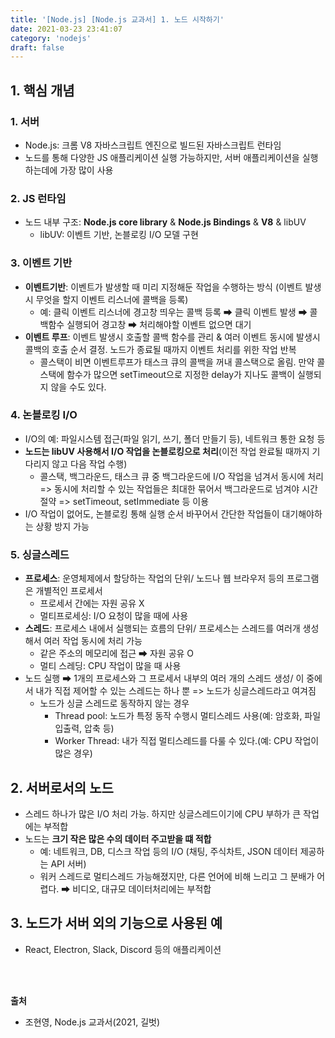 ```yaml
---
title: '[Node.js] [Node.js 교과서] 1. 노드 시작하기'
date: 2021-03-23 23:41:07
category: 'nodejs'
draft: false
---
```

<p>

## 1. 핵심 개념
### 1. 서버
- Node.js: 크롬 V8 자바스크립트 엔진으로 빌드된 자바스크립트 런타임
- 노드를 통해 다양한 JS 애플리케이션 실행 가능하지만, 서버 애플리케이션을 실행하는데에 가장 많이 사용

### 2. JS 런타임
- 노드 내부 구조: **Node.js core library** & **Node.js Bindings** & **V8** & libUV
  - libUV: 이벤트 기반, 논블로킹 I/O 모델 구현

### 3. 이벤트 기반
- **이벤트기반**: 이벤트가 발생할 때 미리 지정해둔 작업을 수행하는 방식 (이벤트 발생시 무엇을 할지 이벤트 리스너에 콜백을 등록)
  - 예: 클릭 이벤트 리스너에 경고창 띄우는 콜백 등록 ➡ 클릭 이벤트 발생 ➡ 콜백함수 실행되어 경고창 ➡ 처리해야할 이벤트 없으면 대기
- **이벤트 루프**: 이벤트 발생시 호출할 콜백 함수를 관리 & 여러 이벤트 동시에 발생시 콜백의 호출 순서 결정. 노드가 종료될 때까지 이벤트 처리를 위한 작업 반복
  - 콜스택이 비면 이벤트루프가 태스크 큐의 콜백을 꺼내 콜스택으로 올림. 만약 콜스택에 함수가 많으면 setTimeout으로 지정한 delay가 지나도 콜백이 실행되지 않을 수도 있다.

### 4. 논블로킹 I/O
- I/O의 예: 파일시스템 접근(파일 읽기, 쓰기, 폴더 만들기 등), 네트워크 통한 요청 등
- **노드는 libUV 사용해서 I/O 작업을 논블로킹으로 처리**(이전 작업 완료될 때까지 기다리지 않고 다음 작업 수행)
  - 콜스택, 백그라운드, 태스크 큐 중 백그라운드에 I/O 작업을 넘겨서 동시에 처리 => 동시에 처리할 수 있는 작업들은 최대한 묶어서 백그라운드로 넘겨야 시간 절약 => setTimeout, setImmediate 등 이용
- I/O 작업이 없어도, 논블로킹 통해 실행 순서 바꾸어서 간단한 작업들이 대기해야하는 상황 방지 가능  
  
### 5. 싱글스레드
- **프로세스**: 운영체제에서 할당하는 작업의 단위/ 노드나 웹 브라우저 등의 프로그램은 개별적인 프로세서
  - 프로세서 간에는 자원 공유 X
  - 멀티프로세싱: I/O 요청이 많을 때에 사용
- **스레드**: 프로세스 내에서 실행되는 흐름의 단위/ 프로세스는 스레드를 여러개 생성해서 여러 작업 동시에 처리 가능
  - 같은 주소의 메모리에 접근 ➡ 자원 공유 O
  - 멀티 스레딩: CPU 작업이 많을 때 사용
- 노드 실행 ➡ 1개의 프로세스와 그 프로세서 내부의 여러 개의 스레드 생성/ 이 중에서 내가 직접 제어할 수 있는 스레드는 하나 뿐 => 노드가 싱글스레드라고 여겨짐
  - 노드가 싱글 스레드로 동작하지 않는 경우
    - Thread pool: 노드가 특정 동작 수행시 멀티스레드 사용(예: 암호화, 파일 입출력, 압축 등)
    - Worker Thread: 내가 직접 멀티스레드를 다룰 수 있다.(예: CPU 작업이 많은 경우)


## 2. 서버로서의 노드
- 스레드 하나가 많은 I/O 처리 가능. 하지만 싱글스레드이기에 CPU 부하가 큰 작업에는 부적합
- 노드는 **크기 작은 많은 수의 데이터 주고받을 떄 적합**
  - 예: 네트워크, DB, 디스크 작업 등의 I/O (채팅, 주식차트, JSON 데이터 제공하는 API 서버)
  - 워커 스레드로 멀티스레드 가능해졌지만, 다른 언어에 비해 느리고 그 분배가 어렵다. ➡ 비디오, 대규모 데이터처리에는 부적합


## 3. 노드가 서버 외의 기능으로 사용된 예
- React, Electron, Slack, Discord 등의 애플리케이션

</br>
</br>

**출처**
- 조현영, Node.js 교과서(2021, 길벗)

</p>